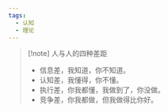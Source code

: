 ```yaml
---
tags:
  - 认知
  - 理论
---
```

> [!note] 人与人的四种差距
> - 信息差，我知道，你不知道。
> - 认知差，我懂得，你不懂。
> - 执行差，你我都懂，我做到了，你没做。
> - 竞争差，你我都做，但我做得比你好。

